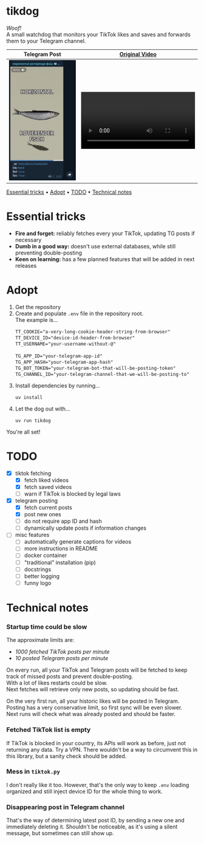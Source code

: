 # tikdog
*Woof!*  
A small watchdog that monitors your TikTok likes and saves and forwards them to your Telegram channel.

Telegram Post | [Original Video](https://www.tiktok.com/@uSeRnAmE/video/7455398333754952967)
---|---
<img src="res/fisch.png"> | <video src="https://github.com/user-attachments/assets/941d3b42-8756-4df2-b71d-41ea9c9ec9c2">

[Essential tricks](#essential-tricks) • [Adopt](#adopt) • [TODO](#todo) • [Technical notes](#technical-notes)
# Essential tricks
- **Fire and forget:** reliably fetches every your TikTok, updating TG posts if necessary
- **Dumb in a good way:** doesn't use external databases, while still preventing double-posting
- **Keen on learning:** has a few planned features that will be added in next releases

# Adopt
1. Get the repository
2. Create and populate `.env` file in the repository root.  
The example is...
    ```
    TT_COOKIE="a-very-long-cookie-header-string-from-browser"
    TT_DEVICE_ID="device-id-header-from-browser"
    TT_USERNAME="your-username-without-@"

    TG_APP_ID="your-telegram-app-id"
    TG_APP_HASH="your-telegram-app-hash"
    TG_BOT_TOKEN="your-telegram-bot-that-will-be-posting-token"
    TG_CHANNEL_ID="your-telegram-channel-that-we-will-be-posting-to"
    ```
3. Install dependencies by running...
    ```
    uv install
    ```
4. Let the dog out with...
    ```
    uv run tikdog
    ```

You're all set!

# TODO
- [x] tiktok fetching
    - [x] fetch liked videos
    - [x] fetch saved videos
    - [ ] warn if TikTok is blocked by legal laws
- [x] telegram posting
    - [x] fetch current posts
    - [x] post new ones
    - [ ] do not require app ID and hash
    - [ ] dynamically update posts if information changes
- [ ] misc features
    - [ ] automatically generate captions for videos
    - [ ] more instructions in README
    - [ ] docker container
    - [ ] "traditional" installation (pip)
    - [ ] docstrings
    - [ ] better logging
    - [ ] funny logo

# Technical notes
### Startup time could be slow
The approximate limits are:
- *1000 fetched TikTok posts per minute*  
- *10 posted Telegram posts per minute*

On every run, all your TikTok and Telegram posts will be fetched
to keep track of missed posts and prevent double-posting.  
With a lot of likes restarts could be slow.  
Next fetches will retrieve only new posts, so updating should be fast.

On the very first run, all your historic likes will be posted in Telegram.  
Posting has a very conservative limit, so first sync will be even slower.  
Next runs will check what was already posted and should be faster.

### Fetched TikTok list is empty
If TikTok is blocked in your country, its APIs will work as before, just not returning any data.
Try a VPN. There wouldn't be a way to circumvent this in this library, but a sanity check should be added.

### Mess in `tiktok.py`
I don't really like it too. However, that's the only way to keep `.env` loading organized and still inject
device ID for the whole thing to work.

### Disappearing post in Telegram channel
That's the way of determining latest post ID, by sending a new one and immediately deleting it.
Shouldn't be noticeable, as it's using a silent message, but sometimes can still show up.
